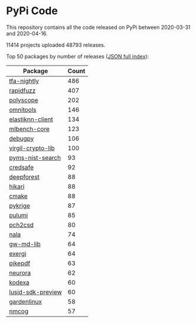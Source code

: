 # PyPi Code

This repository contains all the code released on PyPi between 2020-03-31 and 2020-04-16.

11414 projects uploaded 48793 releases. 

Top 50 packages by number of releases ([JSON full index](./index.json)):

| Package   | Count |
|-----------|-------|
| [tfa-nightly](https://github.com/pypi-data/pypi-code-52/tree/import/tfa-nightly) | 486 |
| [rapidfuzz](https://github.com/pypi-data/pypi-code-52/tree/import/rapidfuzz) | 407 |
| [polyscope](https://github.com/pypi-data/pypi-code-52/tree/import/polyscope) | 202 |
| [omnitools](https://github.com/pypi-data/pypi-code-52/tree/import/omnitools) | 146 |
| [elastiknn-client](https://github.com/pypi-data/pypi-code-52/tree/import/elastiknn-client) | 134 |
| [mlbench-core](https://github.com/pypi-data/pypi-code-52/tree/import/mlbench-core) | 123 |
| [debugpy](https://github.com/pypi-data/pypi-code-52/tree/import/debugpy) | 106 |
| [virgil-crypto-lib](https://github.com/pypi-data/pypi-code-52/tree/import/virgil-crypto-lib) | 100 |
| [pyms-nist-search](https://github.com/pypi-data/pypi-code-52/tree/import/pyms-nist-search) | 93 |
| [credsafe](https://github.com/pypi-data/pypi-code-52/tree/import/credsafe) | 92 |
| [deepforest](https://github.com/pypi-data/pypi-code-52/tree/import/deepforest) | 88 |
| [hikari](https://github.com/pypi-data/pypi-code-52/tree/import/hikari) | 88 |
| [cmake](https://github.com/pypi-data/pypi-code-52/tree/import/cmake) | 88 |
| [pykrige](https://github.com/pypi-data/pypi-code-52/tree/import/pykrige) | 87 |
| [pulumi](https://github.com/pypi-data/pypi-code-52/tree/import/pulumi) | 85 |
| [pch2csd](https://github.com/pypi-data/pypi-code-52/tree/import/pch2csd) | 80 |
| [nala](https://github.com/pypi-data/pypi-code-52/tree/import/nala) | 74 |
| [gw-md-lib](https://github.com/pypi-data/pypi-code-52/tree/import/gw-md-lib) | 64 |
| [exergi](https://github.com/pypi-data/pypi-code-52/tree/import/exergi) | 64 |
| [pikepdf](https://github.com/pypi-data/pypi-code-52/tree/import/pikepdf) | 63 |
| [neurora](https://github.com/pypi-data/pypi-code-52/tree/import/neurora) | 62 |
| [kodexa](https://github.com/pypi-data/pypi-code-52/tree/import/kodexa) | 60 |
| [lusid-sdk-preview](https://github.com/pypi-data/pypi-code-52/tree/import/lusid-sdk-preview) | 60 |
| [gardenlinux](https://github.com/pypi-data/pypi-code-52/tree/import/gardenlinux) | 58 |
| [nmcog](https://github.com/pypi-data/pypi-code-52/tree/import/nmcog) | 57 |
